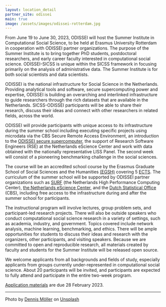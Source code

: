 ```yaml
---
layout: location_detail
partner_site: odissei
main: true
image: /assets/images/odissei-rotterdam.jpg
---
```


From June 19 to June 30, 2023, ODISSEI will host the Summer Institute in Computational Social Science, to be held at Erasmus University Rotterdam in cooperation with ODISSEI partner organizations. The purpose of the Summer Institute is to bring together PhD students, postdoctoral researchers, and early career faculty interested in computational social science. ODISSEI-SICSS is unique within the SICSS framework in focusing primarily on the analysis of administrative data. The Summer Institute is for both social scientists and data scientists.

ODISSEI is the national infrastructure for Social Science in the Netherlands. Providing analytical tools and software, secure supercomputing power and expertise, ODISSEI is building an overarching and interlinked infrastructure to guide researchers through the rich datasets that are available in the Netherlands. SICSS-ODISSEI participants will be able to share their research, discuss their ideas and connect with other researchers in related fields, across the world.

ODISSEI will provide participants with unique access to its infrastructure during the summer school including executing specific projects using microdata via the CBS Secure Remote Access Environment, an introduction to the [ODISSEI secure supercomputer](https://odissei-data.nl/en/using-the-odissei-secure-supercomputer-ossc/), the support of Research Software Engineers (RSE) at the Netherlands eScience Center and work with data obtained with the nationally representative LISS Panel. The second week will consist of a pioneering benchmarking challenge in the social sciences. 

The course will be an accredited school course by the Erasmus Graduate School of Social Sciences and the Humanities [(EGSH)](https://www.egsh.eur.nl/) covering 5 [ECTS](https://education.ec.europa.eu/education-levels/higher-education/inclusive-and-connected-higher-education/european-credit-transfer-and-accumulation-system). The curriculum of the summer school will be supported by ODISSEI partner organizations such as [SURF](https://www.surf.nl/en) (the Netherlands High Performance Computing Center), [the Netherlands eScience Center](https://www.esciencecenter.nl/), and the [Dutch Statistical Office](https://www.cbs.nl/en-gb) (CBS), including free access to the infrastructure during and after the summer school for participants.

The instructional program will involve lectures, group problem sets, and participant-led research projects. There will also be outside speakers who conduct computational social science research in a variety of settings, such as academia, industry, and government. Topics covered include network analysis, machine learning, benchmarking, and ethics. There will be ample opportunities for students to discuss their ideas and research with the organizers, other participants, and visiting speakers. Because we are committed to open and reproducible research, all materials created by faculty and students for the Summer Institute will be released open source.

We welcome applicants from all backgrounds and fields of study, especially applicants from groups currently under-represented in computational social science. About 20 participants will be invited, and participants are expected to fully attend and participate in the entire two-week program.

[Application materials](https://sicss.io/2023/odissei/apply) are due 28 February 2023.

--- 
Photo by [Dennis Möller](https://unsplash.com/@ennismo?utm_source=unsplash&utm_medium=referral&utm_content=creditCopyText) on [Unsplash](https://unsplash.com/photos/946XeVrYO2E?utm_source=unsplash&utm_medium=referral&utm_content=creditCopyText)
